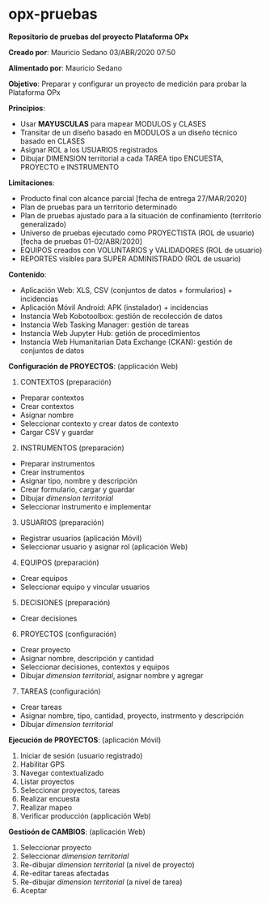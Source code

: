 # opx-pruebas
**Repositorio de pruebas del proyecto Plataforma OPx**

**Creado por**: Mauricio Sedano 03/ABR/2020 07:50

**Alimentado por**: Mauricio Sedano

**Objetivo**: Preparar y configurar un proyecto de medición para probar la Plataforma OPx 


**Principios**:

- Usar **MAYUSCULAS** para mapear MODULOS y CLASES
- Transitar de un diseño basado en MODULOS a un diseño técnico basado en CLASES
- Asignar ROL a los USUARIOS registrados
- Dibujar DIMENSION territorial a cada TAREA tipo ENCUESTA, PROYECTO e INSTRUMENTO

**Limitaciones**:

- Producto final con alcance parcial [fecha de entrega 27/MAR/2020]
- Plan de pruebas para un territorio determinado
- Plan de pruebas ajustado para a la situación de confinamiento (territorio generalizado)
- Universo de pruebas ejecutado como PROYECTISTA (ROL de usuario)[fecha de pruebas 01-02/ABR/2020]
- EQUIPOS creados con VOLUNTARIOS y VALIDADORES (ROL de usuario)
- REPORTES visibles para SUPER ADMINISTRADO (ROL de usuario)


**Contenido**:

- Aplicación Web: XLS, CSV (conjuntos de datos + formularios) + incidencias
- Aplicación Móvil Android: APK (instalador) + incidencias
- Instancia Web Kobotoolbox: gestión de recolección de datos
- Instancia Web Tasking Manager: gestión de tareas
- Instancia Web Jupyter Hub: getión de procedimientos
- Instancia Web Humanitarian Data Exchange (CKAN): gestión de conjuntos de datos

**Configuración de PROYECTOS**: (applicación Web)

1. CONTEXTOS (preparación)
- Preparar contextos
- Crear contextos
- Asignar nombre
- Seleccionar contexto y crear datos de contexto
- Cargar CSV y guardar

2. INSTRUMENTOS (preparación)
- Preparar instrumentos
- Crear instrumentos
- Asignar tipo, nombre y descripción
- Crear formulario, cargar y guardar
- Dibujar *dimension territorial*
- Seleccionar instrumento e implementar

3. USUARIOS (preparación)
- Registrar usuarios (aplicación Móvil)
- Seleccionar usuario y asignar rol (aplicación Web)

4. EQUIPOS (preparación)
- Crear equipos
- Seleccionar equipo y vincular usuarios

5. DECISIONES (preparación)
- Crear decisiones

6. PROYECTOS (configuración)
- Crear proyecto
- Asignar nombre, descripción y cantidad
- Seleccionar decisiones, contextos y equipos
- Dibujar *dimension territorial*, asignar nombre y agregar

7. TAREAS (configuración)
- Crear tareas
- Asignar nombre, tipo, cantidad, proyecto, instrmento y descripción
- Dibujar *dimension territorial*

**Ejecución de PROYECTOS**: (aplicación Móvil)

1. Iniciar de sesión (usuario registrado)
2. Habilitar GPS 
3. Navegar contextualizado
4. Listar proyectos
5. Seleccionar proyectos, tareas
6. Realizar encuesta
7. Realizar mapeo
8. Verificar producción (applicación Web)

**Gestioón de CAMBIOS**: (aplicación Web)
1. Seleccionar proyecto
2. Seleccionar *dimension territorial*
3. Re-dibujar *dimension territorial* (a nivel de proyecto)
4. Re-editar tareas afectadas
5. Re-dibujar *dimension territorial* (a nivel de tarea)
6. Aceptar
